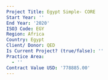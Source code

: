 ```yaml
---
Project Title: Egypt Simple- CORE
Start Year: ''
End Year: '2020'
ISO3 Code: EGY
Region: Africa
Country: Egypt
Client/ Donor: QED
Is Current Project? (true/false): ''
Practice Area:
  - ''
Contract Value USD: '778885.00'
---
```

